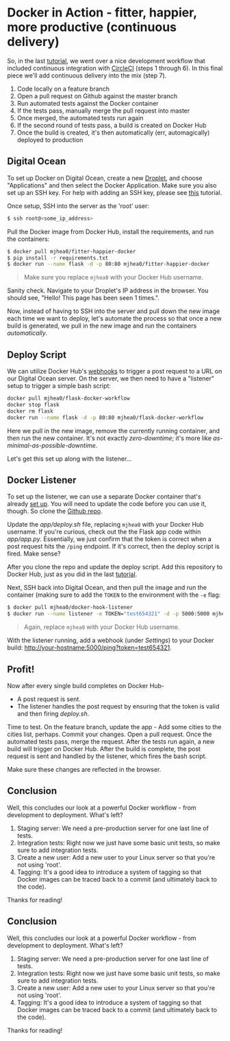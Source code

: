 # Docker in Action - fitter, happier, more productive (continuous delivery)

So, in the last [tutorial](link), we went over a nice development workflow that included continuous integration with [CircleCI](https://circleci.com/) (steps 1 through 6). In this final piece we'll add continuous delivery into the mix (step 7).

1. Code locally on a feature branch
1. Open a pull request on Github against the master branch
1. Run automated tests against the Docker container
1. If the tests pass, manually merge the pull request into master
1. Once merged, the automated tests run again
1. If the second round of tests pass, a build is created on Docker Hub
1. Once the build is created, it's then automatically (err, automagically) deployed to production

## Digital Ocean

To set up Docker on Digital Ocean, create a new [Droplet](https://cloud.digitalocean.com/droplets), and choose "Applications" and then select the Docker Application. Make sure you also set up an SSH key. For help with adding an SSH key, please see [this](https://www.digitalocean.com/community/tutorials/how-to-set-up-ssh-keys--2) tutorial.

Once setup, SSH into the server as the 'root' user:

```sh
$ ssh root@<some_ip_address>
```

Pull the Docker image from Docker Hub, install the requirements, and run the containers:

```sh
$ docker pull mjhea0/fitter-happier-docker
$ pip install -r requirements.txt
$ docker run --name flask -d -p 80:80 mjhea0/fitter-happier-docker
```

> Make sure you replace `mjhea0` with your Docker Hub username.

Sanity check. Navigate to your Droplet's IP address in the browser. You should see, "Hello! This page has been seen 1 times.".

Now, instead of having to SSH into the server and pull down the new image each time we want to deploy, let's automate the process so that once a new build is generated, we pull in the new image and run the containers *automatically*.

## Deploy Script

We can utilize Docker Hub's [webhooks](https://docs.docker.com/docker-hub/repos/#webhooks) to trigger a post request to a URL on our Digital Ocean server. On the server, we then need to have a "listener" setup to trigger a simple bash script:

```sh
docker pull mjhea0/flask-docker-workflow
docker stop flask
docker rm flask
docker run --name flask -d -p 80:80 mjhea0/flask-docker-workflow
```

Here we pull in the new image, remove the currently running container, and then run the new container. It's not exactly *zero-downtime*; it's more like *as-minimal-as-possible-downtime*.

Let's get this set up along with the listener...

## Docker Listener

To set up the listener, we can use a separate Docker container that's already [set up](https://registry.hub.docker.com/u/mjhea0/docker-hook-listener/). You will need to update the code before you can use it, though. So clone the [Github repo](https://github.com/realpython/docker-hook-listener).

Update the *app/deploy.sh* file, replacing `mjhea0` with your Docker Hub username. If you're curious, check out the the Flask app code within *app/app.py*. Essentially, we just confirm that the token is correct when a post request hits the `/ping` endpoint. If it's correct, then the deploy script is fired. Make sense?

After you clone the repo and update the deploy script. Add this repository to Docker Hub, just as you did in the last [tutorial](https://blog.rainforestqa.com/2014-12-08-docker-in-action-from-deployment-to-delivery-part-2-continuous-integration/).

Next, SSH back into Digital Ocean, and then pull the image and run the container (making sure to add the `TOKEN` to the environment with the `-e` flag:

```sh
$ docker pull mjhea0/docker-hook-listener
$ docker run --name listener -e TOKEN="test654321" -d -p 5000:5000 mjhea0/docker-hook-listener
```

> Again, replace `mjhea0` with your Docker Hub username.

With the listener running, add a webhook (under *Settings*) to your Docker build: [http://your-hostname:5000/ping?token=test654321](http://your-hostname:5000/ping?token=test654321).

## Profit!

Now after every single build completes on Docker Hub-

- A post request is sent.
- The listener handles the post request by ensuring that the token is valid and then firing *deploy.sh*.

Time to test. On the feature branch, update the app - Add some cities to the cities list, perhaps. Commit your changes. Open a pull request. Once the automated tests pass, merge the request. After the tests run again, a new build will trigger on Docker Hub. After the build is complete, the post request is sent and handled by the listener, which fires the bash script.

Make sure these changes are reflected in the browser.

## Conclusion

Well, this concludes our look at a powerful Docker workflow - from development to deployment. What's left?

1. Staging server: We need a pre-production server for one last line of tests.
1. Integration tests: Right now we just have some basic unit tests, so make sure to add integration tests.
1. Create a new user: Add a new user to your Linux server so that you're not using 'root'.
1. Tagging: It's a good idea to introduce a system of tagging so that Docker images can be traced back to a commit (and ultimately back to the code).

Thanks for reading!


## Conclusion

Well, this concludes our look at a powerful Docker workflow - from development to deployment. What's left?

1. Staging server: We need a pre-production server for one last line of tests.
1. Integration tests: Right now we just have some basic unit tests, so make sure to add integration tests.
1. Create a new user: Add a new user to your Linux server so that you're not using 'root'.
1. Tagging: It's a good idea to introduce a system of tagging so that Docker images can be traced back to a commit (and ultimately back to the code).

Thanks for reading!
